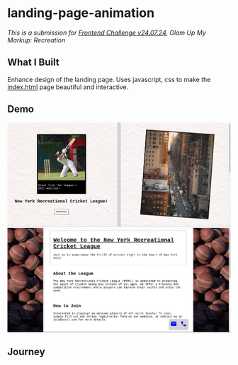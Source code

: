# landing-page-animation

_This is a submission for [Frontend Challenge v24.07.24](https://dev.to/challenges/frontend-2024-07-24), Glam Up My Markup: Recreation_

## What I Built

<!-- Tell us what you built and what you were looking to achieve. -->
Enhance design of the landing page. Uses javascript, css to make the [index.html](./index.html) page beautiful and interactive.

## Demo
<!-- Show us your project! You can directly embed an editor into this post (see the FAQ section from the challenge page) or you can share an image of your project and share a public link to the code. -->
![Alt text](./screenshot.jpg "Landing Page")
![Alt text](./screenshot2.jpg "Landing Page")

## Journey
<!-- Tell us about your process, what you learned, anything you are particularly proud of, what you hope to do next, etc. -->

<!-- We encourage you to consider adding a license for your code. -->
